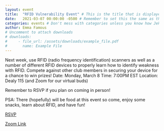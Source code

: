 ```yaml
---
layout: event
title:  "RFID Vulnerability Event" # This is the title that is displayed to users
date:   2021-03-07 00:00:00 -0500 # Remember to set this the same as the filename to avoid confusion
categories: events # Don't mess with categories unless you know how Jekyll works
author: Emma Famous
# Uncomment to attach downloads
# downloads:
#     - file_url: /assets/downloads/example_file.pdf
#       name: Example File
---
```

Next week, use RFID (radio frequency identification) scanners as well as a number of different RFID devices to properly learn how to identify weakness with RFID. Compete against other club members in securing your device for a chance to win prizes!
Date: Monday, March 8
Time: 7:00PM EST
Location: Dealy 115 (and Zoom for our virtual buds)
 
Remember to RSVP if you plan on coming in person!

PSA: There (hopefully) will be food at this event so come, enjoy some snacks, learn about RFID, and have fun!

[RSVP](https://fordhamcss.us9.list-manage.com/track/click?u=cf1fafbda315812617288f238&id=2b1423d7d7&e=ce8270c6ad)<br>

[Zoom Link](https://fordhamcss.us9.list-manage.com/track/click?u=cf1fafbda315812617288f238&id=4927682602&e=ce8270c6ad)<br>

